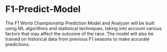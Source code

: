 # F1-Predict-Model
The F1 World Championship Prediction Model and Analyzer will be built using ML algorithms and statistical techniques, taking into account various factors that may affect the outcome of the race. The model will also be trained on historical data from previous F1 seasons to make accurate predictions.
